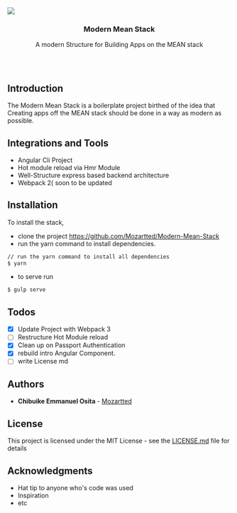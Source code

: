<img src="https://user-images.githubusercontent.com/11639772/28239962-adfca8f4-696f-11e7-9665-999f32488f1e.jpg">
<h3 align="center">Modern Mean Stack</h3>
<p align="center">A modern Structure for Building Apps on the MEAN stack</p>

<br/><br/>

## Introduction
The Modern Mean Stack is a boilerplate project birthed of the idea that Creating apps off the MEAN stack should be done in a way as modern as possible.

## Integrations and Tools
- Angular Cli Project
- Hot module reload via Hmr Module
- Well-Structure express based backend architecture
- Webpack 2( soon to be updated

## Installation
To install the stack,
- clone the project https://github.com/Mozartted/Modern-Mean-Stack 
- run the yarn command to install dependencies.
```bash
// run the yarn command to install all dependencies
$ yarn
```
- to serve run 
```bash
$ gulp serve
```

## Todos

- [x] Update Project with Webpack 3
- [ ] Restructure Hot Module reload
- [x] Clean up on Passport Authentication
- [x] rebuild intro Angular Component.
- [ ] write License md

## Authors

* **Chibuike Emmanuel Osita** - [Mozartted](https://github.com/Mozartted)

<!-- See also the list of [contributors](https://github.com/your/project/contributors) who participated in this project. -->

## License

This project is licensed under the MIT License - see the [LICENSE.md](LICENSE.md) file for details

## Acknowledgments

* Hat tip to anyone who's code was used
* Inspiration
* etc

